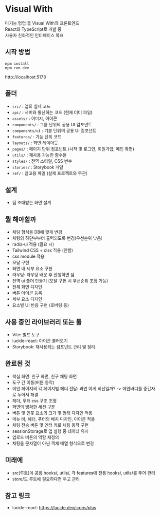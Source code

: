 # Visual With

다기능 협업 툴 Visual With의 프론트엔드 <br>
React와 TypeScript로 개발 중 <br>
사용자 친화적인 인터페이스 목표

## 시작 방법
```
npm install
npm run dev
```
http://localhost:5173

## 폴더
- `src/` : 앱의 실제 코드
- `api/` : 서버와 통신하는 코드 (현재 더미 파일)
- `assets/` : 이미지, 아이콘
- `components/` : 그룹 단위의 공용 UI 컴포넌트
- `components/ui` : 기본 단위의 공용 UI 컴포넌트
- `features/` : 기능 단위 코드
- `layouts/` : 화면 레이아웃
- `pages/` : 페이지 단위 컴포넌트 (시작 및 로그인, 회원가입, 메인 화면)
- `utils/` : 재사용 가능한 함수들
- `styles/` : 전역 스타일, CSS 변수
- `stories/` : Storybook 파일
- `ref/` : 참고용 파일 (실제 프로젝트와 무관)

## 설계

- 팀 초대받는 화면 설계

## 뭘 해야할까

- 채팅 형식을 DB에 맞게 변경
- 채팅의 하단부부터 출력되도록 변경(우선순위 낮음)
- radix-ui 적용 (필요 시)
- Tailwind CSS + clsx 적용 (안함)
- css module 적용
- 모달 구현
- 화면 내 세부 요소 구현
- 라우팅: 라우팅 배운 후 진행하면 됨
- 전역 ui 폴더 만들기 (모달 구현 시 우선순위 조정 가능)
- 전체 화면 디자인
- 버튼 아이콘 등록
- 세부 요소 디자인
- 요소별 UI 반응 구현 (호버링 등)

## 사용 중인 라이브러리 또는 툴
- Vite: 빌드 도구
- lucide-react: 아이콘 불러오기
- Storybook: 재사용되는 컴포넌트 관리 및 정리


## 완료된 것

- 핵심 화면: 친구 화면, 친구 채팅 화면
- 도구 간 이동(버튼 동작)
- 메인 페이지의 각 페이지별 헤더 전달: 과연 이게 최선일까? -> 메인바디를 중간자로 두어서 해결
- 헤더, 푸터 css 구조 조정
- 화면의 명확한 세션 구분
- 버튼 및 인풋 요소의 크기 및 형태 디자인 적용
- 메뉴 바, 헤더, 푸터의 배치 디자인, 아이콘 적용
- 채팅 전송 버튼 및 엔터 키로 채팅 동작 구현
- sessionStorage로 앱 실행 중 데이터 유지
- 업로드 버튼의 역할 재정의
- 채팅을 문자열이 아닌 객체 배열 형식으로 변경

## 미래에

- src(루트)에 공용 hooks/, utils/, 각 features에 전용 hooks/, utils/를 두어 관리
- store/도 루트에 필요하다면 두고 관리

## 참고 링크

- lucide-react: https://lucide.dev/icons/plus


